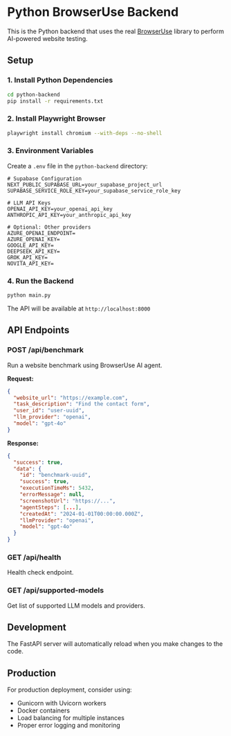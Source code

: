 # Python BrowserUse Backend

This is the Python backend that uses the real [BrowserUse](https://github.com/browser-use/browser-use) library to perform AI-powered website testing.

## Setup

### 1. Install Python Dependencies

```bash
cd python-backend
pip install -r requirements.txt
```

### 2. Install Playwright Browser

```bash
playwright install chromium --with-deps --no-shell
```

### 3. Environment Variables

Create a `.env` file in the `python-backend` directory:

```env
# Supabase Configuration
NEXT_PUBLIC_SUPABASE_URL=your_supabase_project_url
SUPABASE_SERVICE_ROLE_KEY=your_supabase_service_role_key

# LLM API Keys
OPENAI_API_KEY=your_openai_api_key
ANTHROPIC_API_KEY=your_anthropic_api_key

# Optional: Other providers
AZURE_OPENAI_ENDPOINT=
AZURE_OPENAI_KEY=
GOOGLE_API_KEY=
DEEPSEEK_API_KEY=
GROK_API_KEY=
NOVITA_API_KEY=
```

### 4. Run the Backend

```bash
python main.py
```

The API will be available at `http://localhost:8000`

## API Endpoints

### POST /api/benchmark
Run a website benchmark using BrowserUse AI agent.

**Request:**
```json
{
  "website_url": "https://example.com",
  "task_description": "Find the contact form",
  "user_id": "user-uuid",
  "llm_provider": "openai",
  "model": "gpt-4o"
}
```

**Response:**
```json
{
  "success": true,
  "data": {
    "id": "benchmark-uuid",
    "success": true,
    "executionTimeMs": 5432,
    "errorMessage": null,
    "screenshotUrl": "https://...",
    "agentSteps": [...],
    "createdAt": "2024-01-01T00:00:00.000Z",
    "llmProvider": "openai",
    "model": "gpt-4o"
  }
}
```

### GET /api/health
Health check endpoint.

### GET /api/supported-models
Get list of supported LLM models and providers.

## Development

The FastAPI server will automatically reload when you make changes to the code.

## Production

For production deployment, consider using:
- Gunicorn with Uvicorn workers
- Docker containers
- Load balancing for multiple instances
- Proper error logging and monitoring 